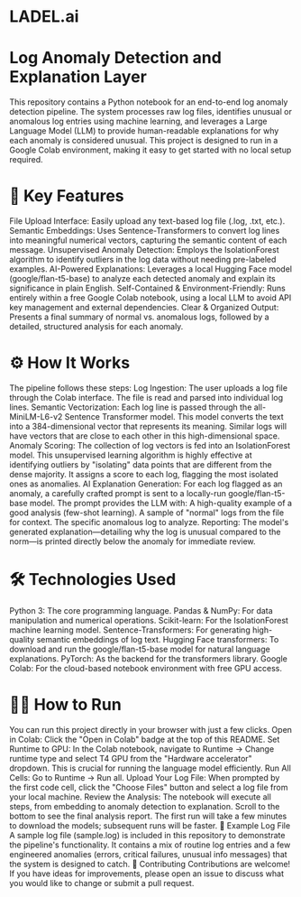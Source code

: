 # LADEL.ai
# Log Anomaly Detection and Explanation Layer
This repository contains a Python notebook for an end-to-end log anomaly detection pipeline. The system processes raw log files, identifies unusual or anomalous log entries using machine learning, and leverages a Large Language Model (LLM) to provide human-readable explanations for why each anomaly is considered unusual.
This project is designed to run in a Google Colab environment, making it easy to get started with no local setup required.

# 🚀 Key Features
File Upload Interface: Easily upload any text-based log file (.log, .txt, etc.).
Semantic Embeddings: Uses Sentence-Transformers to convert log lines into meaningful numerical vectors, capturing the semantic content of each message.
Unsupervised Anomaly Detection: Employs the IsolationForest algorithm to identify outliers in the log data without needing pre-labeled examples.
AI-Powered Explanations: Leverages a local Hugging Face model (google/flan-t5-base) to analyze each detected anomaly and explain its significance in plain English.
Self-Contained & Environment-Friendly: Runs entirely within a free Google Colab notebook, using a local LLM to avoid API key management and external dependencies.
Clear & Organized Output: Presents a final summary of normal vs. anomalous logs, followed by a detailed, structured analysis for each anomaly.
<!-- It's highly recommended to replace this with a real screenshot of your notebook's output! -->

# ⚙️ How It Works
The pipeline follows these steps:
Log Ingestion: The user uploads a log file through the Colab interface. The file is read and parsed into individual log lines.
Semantic Vectorization: Each log line is passed through the all-MiniLM-L6-v2 Sentence Transformer model. This model converts the text into a 384-dimensional vector that represents its meaning. Similar logs will have vectors that are close to each other in this high-dimensional space.
Anomaly Scoring: The collection of log vectors is fed into an IsolationForest model. This unsupervised learning algorithm is highly effective at identifying outliers by "isolating" data points that are different from the dense majority. It assigns a score to each log, flagging the most isolated ones as anomalies.
AI Explanation Generation: For each log flagged as an anomaly, a carefully crafted prompt is sent to a locally-run google/flan-t5-base model. The prompt provides the LLM with:
A high-quality example of a good analysis (few-shot learning).
A sample of "normal" logs from the file for context.
The specific anomalous log to analyze.
Reporting: The model's generated explanation—detailing why the log is unusual compared to the norm—is printed directly below the anomaly for immediate review.

# 🛠️ Technologies Used
Python 3: The core programming language.
Pandas & NumPy: For data manipulation and numerical operations.
Scikit-learn: For the IsolationForest machine learning model.
Sentence-Transformers: For generating high-quality semantic embeddings of log text.
Hugging Face transformers: To download and run the google/flan-t5-base model for natural language explanations.
PyTorch: As the backend for the transformers library.
Google Colab: For the cloud-based notebook environment with free GPU access.

# 🏃‍♀️ How to Run
You can run this project directly in your browser with just a few clicks.
Open in Colab: Click the "Open in Colab" badge at the top of this README.
Set Runtime to GPU: In the Colab notebook, navigate to Runtime -> Change runtime type and select T4 GPU from the "Hardware accelerator" dropdown. This is crucial for running the language model efficiently.
Run All Cells: Go to Runtime -> Run all.
Upload Your Log File: When prompted by the first code cell, click the "Choose Files" button and select a log file from your local machine.
Review the Analysis: The notebook will execute all steps, from embedding to anomaly detection to explanation. Scroll to the bottom to see the final analysis report. The first run will take a few minutes to download the models; subsequent runs will be faster.
📜 Example Log File
A sample log file (sample.log) is included in this repository to demonstrate the pipeline's functionality. It contains a mix of routine log entries and a few engineered anomalies (errors, critical failures, unusual info messages) that the system is designed to catch.
🤝 Contributing
Contributions are welcome! If you have ideas for improvements, please open an issue to discuss what you would like to change or submit a pull request.
